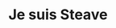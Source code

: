 ---
title : "Je suis Steave"
# full screen navigation
first_name : "Jean-Baptiste"
last_name : "STEAVE"
bg_image : "images/backgrounds/full-nav-bg.jpg"
# animated text loop
occupations:
- "Systèmes et Réseaux"
- "Montage vidéo"

# slider background image loop
slider_images:
- "images/slider/slider-1.gif"
- "images/slider/slider-2.gif"
- "images/slider/slider-3.gif"

# button
button:
  enable : true
  label : "CONTACTEZ-MOI"
  link : "#contact"


# custom style
custom_class: "" 
custom_attributes: "" 
custom_css: ""

---